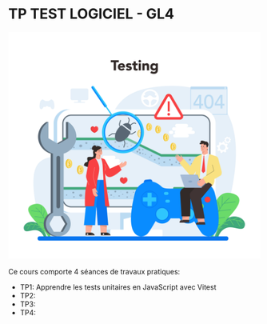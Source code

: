 # TP TEST LOGICIEL - GL4

![Screenshot](assets/intro.jpg)


Ce cours comporte 4  séances de travaux pratiques:

- TP1: Apprendre les tests unitaires en JavaScript avec Vitest
- TP2: 
- TP3: 
- TP4: